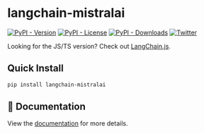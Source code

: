 # langchain-mistralai

[![PyPI - Version](https://img.shields.io/pypi/v/langchain-mistralai?label=%20)](https://pypi.org/project/langchain-mistralai/#history)
[![PyPI - License](https://img.shields.io/pypi/l/langchain-mistralai)](https://opensource.org/licenses/MIT)
[![PyPI - Downloads](https://img.shields.io/pepy/dt/langchain-mistralai)](https://pypistats.org/packages/langchain-mistralai)
[![Twitter](https://img.shields.io/twitter/url/https/twitter.com/langchainai.svg?style=social&label=Follow%20%40LangChainAI)](https://twitter.com/langchainai)

Looking for the JS/TS version? Check out [LangChain.js](https://github.com/langchain-ai/langchainjs).

## Quick Install

```bash
pip install langchain-mistralai
```

## 📖 Documentation

View the [documentation](https://docs.langchain.com/oss/python/integrations/providers/mistralai) for more details.
